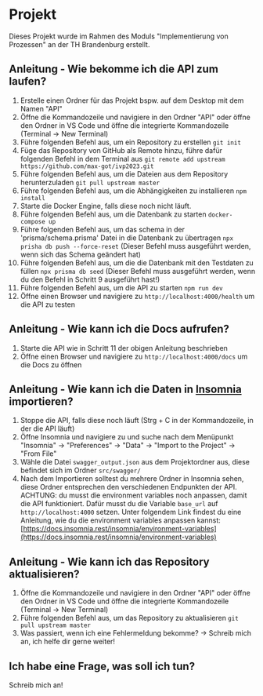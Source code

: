 # Projekt

Dieses Projekt wurde im Rahmen des Moduls "Implementierung von Prozessen" an der TH Brandenburg
erstellt.

## Anleitung - Wie bekomme ich die API zum laufen?

1. Erstelle einen Ordner für das Projekt bspw. auf dem Desktop mit dem Namen "API"
2. Öffne die Kommandozeile und navigiere in den Ordner "API" oder öffne den Ordner in VS Code und öffne die integrierte Kommandozeile (Terminal -> New Terminal)
3. Führe folgenden Befehl aus, um ein Repository zu erstellen `git init`
4. Füge das Repository von GitHub als Remote hinzu, führe dafür folgenden Befehl in dem Terminal aus `git remote add upstream https://github.com/max-got/ivp2023.git`
5. Führe folgenden Befehl aus, um die Dateien aus dem Repository herunterzuladen `git pull upstream master`
6. Führe folgenden Befehl aus, um die Abhängigkeiten zu installieren `npm install`
7. Starte die Docker Engine, falls diese noch nicht läuft.
8. Führe folgenden Befehl aus, um die Datenbank zu starten `docker-compose up`
9. Führe folgenden Befehl aus, um das schema in der 'prisma/schema.prisma' Datei in die Datenbank zu übertragen `npx prisha db push --force-reset` (Dieser Befehl muss ausgeführt werden, wenn sich das Schema geändert hat)
10. Führe folgenden Befehl aus, um die die Datenbank mit den Testdaten zu füllen `npx prisma db seed` (Dieser Befehl muss ausgeführt werden, wenn du den Befehl in Schritt 9 ausgeführt hast!)
11. Führe folgenden Befehl aus, um die API zu starten `npm run dev`
12. Öffne einen Browser und navigiere zu `http://localhost:4000/health` um die API zu testen

## Anleitung - Wie kann ich die Docs aufrufen?

1. Starte die API wie in Schritt 11 der obigen Anleitung beschrieben
2. Öffne einen Browser und navigiere zu `http://localhost:4000/docs` um die Docs zu öffnen

## Anleitung - Wie kann ich die Daten in [Insomnia](https://insomnia.rest/) importieren?

1. Stoppe die API, falls diese noch läuft (Strg + C in der Kommandozeile, in der die API läuft)
2. Öffne Insomnia und navigiere zu und suche nach dem Menüpunkt "Insomnia" -> "Preferences" -> "Data" -> "Import to the Project" -> "From File"
3. Wähle die Datei `swagger_output.json` aus dem Projektordner aus, diese befindet sich im Ordner `src/swagger/`
4. Nach dem Importieren solltest du mehrere Ordner in Insomnia sehen, diese Ordner entsprechen den verschiedenen Endpunkten der API. ACHTUNG: du musst die environment variables noch anpassen, damit die API funktioniert. Dafür musst du die Variable `base_url` auf `http://localhost:4000` setzen. Unter folgendem Link findest du eine Anleitung, wie du die environment variables anpassen kannst: [https://docs.insomnia.rest/insomnia/environment-variables](https://docs.insomnia.rest/insomnia/environment-variables)

## Anleitung - Wie kann ich das Repository aktualisieren?

1. Öffne die Kommandozeile und navigiere in den Ordner "API" oder öffne den Ordner in VS Code und öffne die integrierte Kommandozeile (Terminal -> New Terminal)
2. Führe folgenden Befehl aus, um das Repository zu aktualisieren `git pull upstream master`
3. Was passiert, wenn ich eine Fehlermeldung bekomme? -> Schreib mich an, ich helfe dir gerne weiter!

## Ich habe eine Frage, was soll ich tun?

Schreib mich an!
